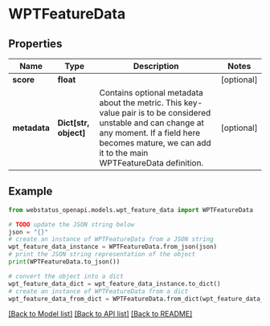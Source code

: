 # WPTFeatureData


## Properties

Name | Type | Description | Notes
------------ | ------------- | ------------- | -------------
**score** | **float** |  | [optional] 
**metadata** | **Dict[str, object]** | Contains optional metadata about the metric. This key-value pair is to be considered unstable and can change at any moment. If a field here becomes mature, we can add it to the main WPTFeatureData definition.  | [optional] 

## Example

```python
from webstatus_openapi.models.wpt_feature_data import WPTFeatureData

# TODO update the JSON string below
json = "{}"
# create an instance of WPTFeatureData from a JSON string
wpt_feature_data_instance = WPTFeatureData.from_json(json)
# print the JSON string representation of the object
print(WPTFeatureData.to_json())

# convert the object into a dict
wpt_feature_data_dict = wpt_feature_data_instance.to_dict()
# create an instance of WPTFeatureData from a dict
wpt_feature_data_from_dict = WPTFeatureData.from_dict(wpt_feature_data_dict)
```
[[Back to Model list]](../README.md#documentation-for-models) [[Back to API list]](../README.md#documentation-for-api-endpoints) [[Back to README]](../README.md)


